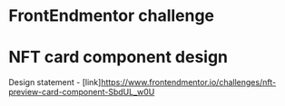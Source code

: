 # FrontEndmentor challenge 
# NFT card component design
 Design statement - [link]https://www.frontendmentor.io/challenges/nft-preview-card-component-SbdUL_w0U

